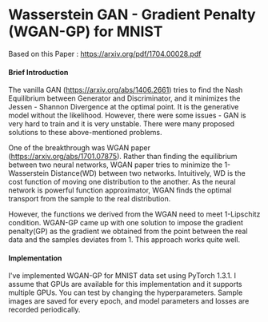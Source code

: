 # Wasserstein GAN - Gradient Penalty (WGAN-GP) for MNIST

Based on this Paper : https://arxiv.org/pdf/1704.00028.pdf

#### Brief Introduction

The vanilla GAN (https://arxiv.org/abs/1406.2661) tries to find the Nash Equilibrium between Generator and Discriminator, and it minimizes the Jessen - Shannon Divergence at the optimal point. It is the generative model without the likelihood. However, there were some issues - GAN is very hard to train and it is very unstable. There were many proposed solutions to these above-mentioned problems.

One of the breakthrough was WGAN paper (https://arxiv.org/abs/1701.07875). Rather than finding the equilibrium between two neural networks, WGAN paper tries to minimize the 1-Wasserstein Distance(WD) between two networks. Intuitively, WD is the cost function of moving one distribution to the another. As the neural network is powerful function approximator, WGAN finds the optimal transport from the sample to the real distribution.

However, the functions we derived from the WGAN need to meet 1-Lipschitz condition. WGAN-GP came up with one solution to impose the gradient penalty(GP) as the gradient we obtained from the point between the real data and the samples deviates from 1. This approach works quite well.


#### Implementation

I've implemented WGAN-GP for MNIST data set using PyTorch 1.3.1. I assume that GPUs are available for this implementation and it supports multiple GPUs. You can test by changing the hyperparameters. Sample images are saved for every epoch, and model parameters and losses are recorded periodically.


